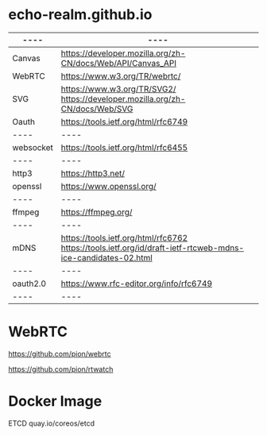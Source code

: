# echo-realm.github.io

|  ----  |  ----  |
|  ----  |  ----  |
| Canvas | https://developer.mozilla.org/zh-CN/docs/Web/API/Canvas_API |
| WebRTC | https://www.w3.org/TR/webrtc/ |
| SVG | https://www.w3.org/TR/SVG2/ <br> https://developer.mozilla.org/zh-CN/docs/Web/SVG |
| Oauth | https://tools.ietf.org/html/rfc6749 |
|  ----  |  ----  |
| websocket | https://tools.ietf.org/html/rfc6455 |
|  ----  |  ----  |
| http3 | https://http3.net/ |
| openssl | https://www.openssl.org/ |
|  ----  |  ----  |
|  ffmpeg  |  https://ffmpeg.org/  |
|  ----  |  ----  |
|  mDNS  |  https://tools.ietf.org/html/rfc6762 <br> https://tools.ietf.org/id/draft-ietf-rtcweb-mdns-ice-candidates-02.html  |
|  ----  |  ----  |
|  oauth2.0  |  https://www.rfc-editor.org/info/rfc6749  |
|  ----  |  ----  |

# WebRTC

https://github.com/pion/webrtc

https://github.com/pion/rtwatch


# Docker Image
ETCD quay.io/coreos/etcd
